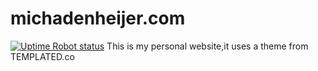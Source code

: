 # michadenheijer.com
[![Uptime Robot status](https://img.shields.io/uptimerobot/ratio/7/m780835373-dfca08c8bd2fab0cdf3dfa82.svg)](https://uptimerobot.com/)
This is my personal website,it uses a theme from TEMPLATED.co
